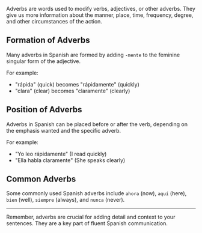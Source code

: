 Adverbs are words used to modify verbs, adjectives, or other adverbs. They give us more information about the manner, place, time, frequency, degree, and other circumstances of the action. 

## Formation of Adverbs

Many adverbs in Spanish are formed by adding `-mente` to the feminine singular form of the adjective.

For example:
- "rápida" (quick) becomes "rápidamente" (quickly)
- "clara" (clear) becomes "claramente" (clearly)

## Position of Adverbs

Adverbs in Spanish can be placed before or after the verb, depending on the emphasis wanted and the specific adverb. 

For example:
- "Yo leo rápidamente" (I read quickly)
- "Ella habla claramente" (She speaks clearly)

## Common Adverbs

Some commonly used Spanish adverbs include `ahora` (now), `aquí` (here), `bien` (well), `siempre` (always), and `nunca` (never).

---

Remember, adverbs are crucial for adding detail and context to your sentences. They are a key part of fluent Spanish communication.

